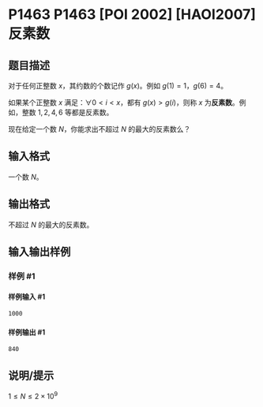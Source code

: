 # P1463 P1463 [POI 2002] [HAOI2007] 反素数

## 题目描述

对于任何正整数 $x$，其约数的个数记作 $g(x)$。例如 $g(1)=1$，$g(6)=4$。

如果某个正整数 $x$ 满足：$\forall 0 \lt i \lt x$，都有 $g(x) \gt g(i)$，则称 $x$ 为**反素数**。例如，整数 $1,2,4,6$ 等都是反素数。

现在给定一个数 $N$，你能求出不超过 $N$ 的最大的反素数么？

## 输入格式

一个数 $N$。

## 输出格式

不超过 $N$ 的最大的反素数。

## 输入输出样例

### 样例 #1

#### 样例输入 #1

```
1000
```

#### 样例输出 #1

```
840
```

## 说明/提示

$1 \leq N \leq 2 \times 10^9$

